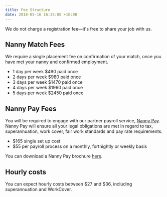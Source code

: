 ```yaml
---
title: Fee Structure
date: 2018-05-16 16:35:00 +10:00
---
```


We do not charge a registration fee—it's free to share your job with us. 

## Nanny Match Fees
We require a single placement fee on confirmation of your match, once you have met your nanny and confirmed employment.

* 1 day per week $490 paid once
* 2 days per week $980 paid once
* 3 days per week $1470 paid once
* 4 days per week $1960 paid once
* 5 days per week $2450 paid once

## Nanny Pay Fees
You will be required to engage with our partner payroll service, [Nanny Pay](https://www.singletouchpayrollaustralia.com.au/industry/nanny-pay-household-staff). Nanny Pay will ensure all your legal obligations are met in regard to tax, superannuation, work cover, fair work standards and pay rate requirements.  

* $165 single set up cost
* $55 per payroll process on a monthly, fortnightly or weekly basis

You can download a Nanny Pay brochure [here](https://www.dropbox.com/s/8rqc73i929lyv61/Nanny%20Pay%20Brochure%20with%20bleed.pdf?dl=0).

## Hourly costs
You can expect hourly costs between $27 and $36, including superannuation and WorkCover.